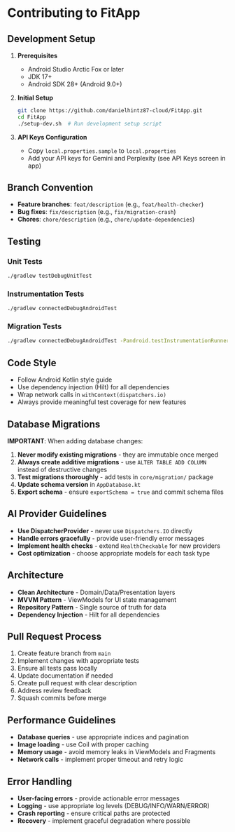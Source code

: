 # Contributing to FitApp

## Development Setup

1. **Prerequisites**
   - Android Studio Arctic Fox or later
   - JDK 17+
   - Android SDK 28+ (Android 9.0+)

2. **Initial Setup**
   ```bash
   git clone https://github.com/danielhintz87-cloud/FitApp.git
   cd FitApp
   ./setup-dev.sh  # Run development setup script
   ```

3. **API Keys Configuration**
   - Copy `local.properties.sample` to `local.properties`
   - Add your API keys for Gemini and Perplexity (see API Keys screen in app)

## Branch Convention

- **Feature branches**: `feat/description` (e.g., `feat/health-checker`)
- **Bug fixes**: `fix/description` (e.g., `fix/migration-crash`)
- **Chores**: `chore/description` (e.g., `chore/update-dependencies`)

## Testing

### Unit Tests
```bash
./gradlew testDebugUnitTest
```

### Instrumentation Tests
```bash
./gradlew connectedDebugAndroidTest
```

### Migration Tests
```bash
./gradlew connectedDebugAndroidTest -Pandroid.testInstrumentationRunnerArguments.class=com.example.fitapp.core.migration.MigrationChainTest
```

## Code Style

- Follow Android Kotlin style guide
- Use dependency injection (Hilt) for all dependencies
- Wrap network calls in `withContext(dispatchers.io)`
- Always provide meaningful test coverage for new features

## Database Migrations

**IMPORTANT**: When adding database changes:

1. **Never modify existing migrations** - they are immutable once merged
2. **Always create additive migrations** - use `ALTER TABLE ADD COLUMN` instead of destructive changes
3. **Test migrations thoroughly** - add tests in `core/migration/` package
4. **Update schema version** in `AppDatabase.kt`
5. **Export schema** - ensure `exportSchema = true` and commit schema files

## AI Provider Guidelines

- **Use DispatcherProvider** - never use `Dispatchers.IO` directly
- **Handle errors gracefully** - provide user-friendly error messages
- **Implement health checks** - extend `HealthCheckable` for new providers
- **Cost optimization** - choose appropriate models for each task type

## Architecture

- **Clean Architecture** - Domain/Data/Presentation layers
- **MVVM Pattern** - ViewModels for UI state management
- **Repository Pattern** - Single source of truth for data
- **Dependency Injection** - Hilt for all dependencies

## Pull Request Process

1. Create feature branch from `main`
2. Implement changes with appropriate tests
3. Ensure all tests pass locally
4. Update documentation if needed
5. Create pull request with clear description
6. Address review feedback
7. Squash commits before merge

## Performance Guidelines

- **Database queries** - use appropriate indices and pagination
- **Image loading** - use Coil with proper caching
- **Memory usage** - avoid memory leaks in ViewModels and Fragments
- **Network calls** - implement proper timeout and retry logic

## Error Handling

- **User-facing errors** - provide actionable error messages
- **Logging** - use appropriate log levels (DEBUG/INFO/WARN/ERROR)
- **Crash reporting** - ensure critical paths are protected
- **Recovery** - implement graceful degradation where possible